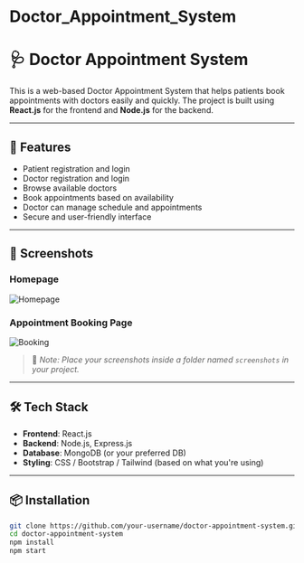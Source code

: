 # Doctor_Appointment_System
# 🩺 Doctor Appointment System

This is a web-based Doctor Appointment System that helps patients book appointments with doctors easily and quickly. The project is built using **React.js** for the frontend and **Node.js** for the backend.

---

## 🚀 Features

- Patient registration and login
- Doctor registration and login
- Browse available doctors
- Book appointments based on availability
- Doctor can manage schedule and appointments
- Secure and user-friendly interface

---

## 📸 Screenshots

### Homepage
![Homepage](screenshots/homepage.png)

### Appointment Booking Page
![Booking](screenshots/booking.png)

> 📁 *Note: Place your screenshots inside a folder named `screenshots` in your project.*

---

## 🛠️ Tech Stack

- **Frontend**: React.js
- **Backend**: Node.js, Express.js
- **Database**: MongoDB (or your preferred DB)
- **Styling**: CSS / Bootstrap / Tailwind (based on what you're using)

---

## 📦 Installation

```bash
git clone https://github.com/your-username/doctor-appointment-system.git
cd doctor-appointment-system
npm install
npm start
